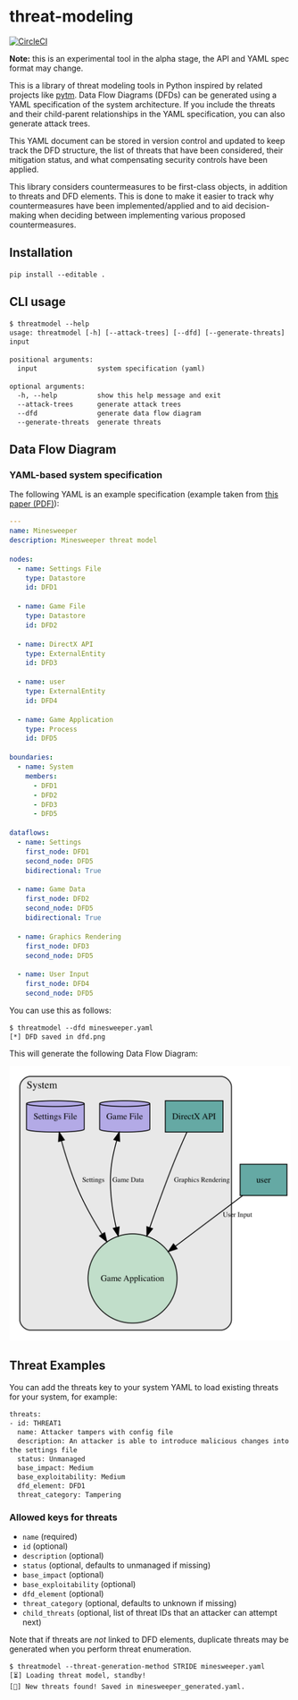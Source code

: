 # threat-modeling
[![CircleCI](https://circleci.com/gh/redshiftzero/threat-modeling.svg?style=svg)](https://circleci.com/gh/redshiftzero/threat-modeling)

**Note:** this is an experimental tool in the alpha stage, the API and YAML spec format may change.

This is a library of threat modeling tools in Python inspired by related projects like [pytm](https://github.com/izar/pytm). Data Flow Diagrams (DFDs) can be generated using a YAML specification of the system architecture. If you include the threats and their child-parent relationships in the YAML specification, you can also generate attack trees.

This YAML document can be stored in version control and updated to keep track the DFD structure, the list of threats that have been considered, their mitigation status, and what compensating security controls have been applied.

This library considers countermeasures to be first-class objects, in addition to threats and DFD elements. This is done to make it easier to track why countermeasures have been implemented/applied and to aid decision-making when deciding between implementing various proposed countermeasures.

## Installation

```
pip install --editable .
```

## CLI usage

```
$ threatmodel --help
usage: threatmodel [-h] [--attack-trees] [--dfd] [--generate-threats] input

positional arguments:
  input               system specification (yaml)

optional arguments:
  -h, --help          show this help message and exit
  --attack-trees      generate attack trees
  --dfd               generate data flow diagram
  --generate-threats  generate threats
```

## Data Flow Diagram

### YAML-based system specification

The following YAML is an example specification (example taken from [this paper (PDF)](https://www.cs.cmu.edu/~mabianto/papers/07_ase.pdf)):

```yaml
---
name: Minesweeper
description: Minesweeper threat model

nodes:
  - name: Settings File
    type: Datastore
    id: DFD1

  - name: Game File
    type: Datastore
    id: DFD2

  - name: DirectX API
    type: ExternalEntity
    id: DFD3

  - name: user
    type: ExternalEntity
    id: DFD4

  - name: Game Application
    type: Process
    id: DFD5

boundaries:
  - name: System
    members:
      - DFD1
      - DFD2
      - DFD3
      - DFD5

dataflows:
  - name: Settings
    first_node: DFD1
    second_node: DFD5
    bidirectional: True

  - name: Game Data
    first_node: DFD2
    second_node: DFD5
    bidirectional: True

  - name: Graphics Rendering
    first_node: DFD3
    second_node: DFD5

  - name: User Input
    first_node: DFD4
    second_node: DFD5
```

You can use this as follows:

```
$ threatmodel --dfd minesweeper.yaml
[*] DFD saved in dfd.png
```

This will generate the following Data Flow Diagram:

![alt text](docs/images/minesweeper.png)

## Threat Examples

You can add the threats key to your system YAML to load existing threats for your system, for example:

```
threats:
- id: THREAT1
  name: Attacker tampers with config file
  description: An attacker is able to introduce malicious changes into the settings file
  status: Unmanaged
  base_impact: Medium
  base_exploitability: Medium
  dfd_element: DFD1
  threat_category: Tampering
```

### Allowed keys for threats

* `name` (required)
* `id` (optional)
* `description` (optional)
* `status` (optional, defaults to unmanaged if missing)
* `base_impact` (optional)
* `base_exploitability` (optional)
* `dfd_element` (optional)
* `threat_category` (optional, defaults to unknown if missing)
* `child_threats` (optional, list of threat IDs that an attacker can attempt next)

Note that if threats are *not* linked to DFD elements, duplicate threats may be generated when you perform threat enumeration.

```
$ threatmodel --threat-generation-method STRIDE minesweeper.yaml
[⏳] Loading threat model, standby!
[🔪] New threats found! Saved in minesweeper_generated.yaml.
```
